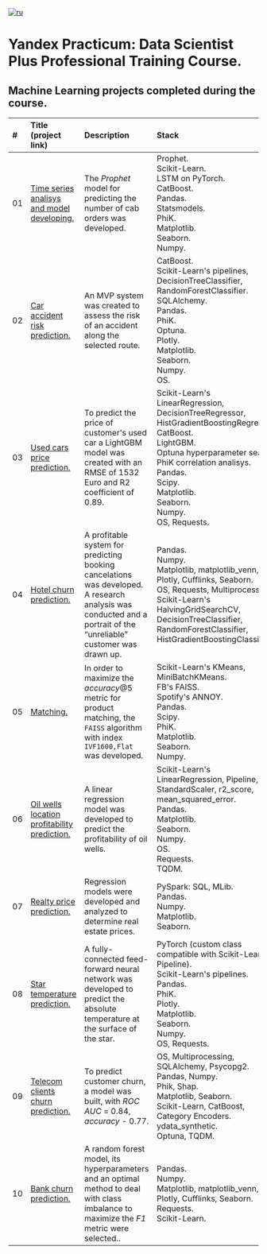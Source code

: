 [![ru](https://img.shields.io/badge/lang-ru-red.svg)](README.md)

# Yandex Practicum: Data Scientist Plus Professional Training Course.

## Machine Learning projects completed during the course.
| # | Title (project link) | Description | Stack |
|:--|:--|:--|:--|
| 01 |[Time series analisys and model developing.](https://github.com/mrBrain101/Yandex_Practicum_projects/tree/677e8370dee0aadea6a333ea7df9ac2beb0f571f/ML_Time_Series_Analysis_Taxi)|The _Prophet_ model for predicting the number of cab orders was developed.|Prophet.<br>Scikit-Learn. <br>LSTM on PyTorch. <br>CatBoost.<br>Pandas. <br>Statsmodels. <br>PhiK. <br>Matplotlib. <br>Seaborn. <br>Numpy.|
| 02 |[Car accident risk prediction.](https://github.com/mrBrain101/Yandex_Practicum_projects/tree/677e8370dee0aadea6a333ea7df9ac2beb0f571f/ML_Car_Accident_Risk_Prediction) |An MVP system was created to assess the risk of an accident along the selected route.|CatBoost.<br>Scikit-Learn's pipelines, DecisionTreeClassifier, RandomForestClassifier.<br>SQLAlchemy.<br>Pandas.<br>PhiK.<br>Optuna.<br>Plotly.<br>Matplotlib.<br>Seaborn.<br>Numpy.<br>OS.|
| 03 |[Used cars price prediction. ](https://github.com/mrBrain101/Yandex_Practicum_projects/tree/677e8370dee0aadea6a333ea7df9ac2beb0f571f/ML_Car_Price_Prediction)| To predict the price of customer's used car a LightGBM model was created with an RMSE of 1532 Euro and R2 coefficient of 0.89.|Scikit-Learn's LinearRegression, DecisionTreeRegressor, HistGradientBoostingRegressor.<br>CatBoost.<br>LightGBM.<br>Optuna hyperparameter search. <br>PhiK correlation analisys. <br>Pandas. <br>Scipy. <br>Matplotlib. <br>Seaborn. <br>Numpy. <br>OS, Requests.|
| 04 |[Hotel churn prediction.](https://github.com/mrBrain101/Yandex_Practicum_projects/tree/677e8370dee0aadea6a333ea7df9ac2beb0f571f/ML_Hotel_%D0%A1hurn)|A profitable system for predicting booking cancelations was developed.<br>A research analysis was conducted and a portrait of the “unreliable” customer was drawn up.|Pandas.<br>Numpy.<br>Matplotlib, matplotlib_venn, Plotly, Cufflinks, Seaborn.<br>OS, Requests, Multiprocessing.<br>Scikit-Learn's HalvingGridSearchCV, DecisionTreeClassifier, RandomForestClassifier, HistGradientBoostingClassifier.|
| 05 |[Matching.](https://github.com/mrBrain101/Yandex_Practicum_projects/tree/677e8370dee0aadea6a333ea7df9ac2beb0f571f/ML_Matching)| In order to maximize the $accuracy@5$ metric for product matching, the `FAISS` algorithm with index `IVF1600,Flat` was developed.|Scikit-Learn's KMeans, MiniBatchKMeans. <br>FB's FAISS. <br>Spotify's ANNOY. <br>Pandas. <br>Scipy. <br>PhiK. <br>Matplotlib. <br>Seaborn. <br>Numpy. |
| 06 |[Oil wells location profitability prediction.](https://github.com/mrBrain101/Yandex_Practicum_projects/tree/677e8370dee0aadea6a333ea7df9ac2beb0f571f/ML_Oil_Economy_Bootstrap)| A linear regression model was developed to predict the profitability of oil wells.|Scikit-Learn's LinearRegression, Pipeline, StandardScaler, r2_score, mean_squared_error. <br>Pandas. <br>Matplotlib. <br>Seaborn. <br>Numpy. <br>OS. <br>Requests.<br>TQDM.|
| 07 |[Realty price prediction. ](https://github.com/mrBrain101/Yandex_Practicum_projects/tree/677e8370dee0aadea6a333ea7df9ac2beb0f571f/ML_SPARK_Realty_Price_Prediction)| Regression models were developed and analyzed to determine real estate prices.|PySpark: SQL, MLib.<br>Pandas. <br>Numpy.<br>Matplotlib. <br>Seaborn.|
| 08 |[Star temperature prediction.](https://github.com/mrBrain101/Yandex_Practicum_projects/tree/677e8370dee0aadea6a333ea7df9ac2beb0f571f/ML_Star_Temp_Prediction)| A fully-connected feed-forward neural network was developed to predict the absolute temperature at the surface of the star.|PyTorch (custom class compatible with Scikit-Learn Pipeline).<br>Scikit-Learn's pipelines.<br>Pandas.<br>PhiK.<br>Plotly.<br>Matplotlib.<br>Seaborn.<br>Numpy.<br>OS, Requests.|
| 09 |[Telecom clients churn prediction.](https://github.com/mrBrain101/Yandex_Practicum_projects/tree/677e8370dee0aadea6a333ea7df9ac2beb0f571f/ML_Telecom_Churn_Prediction)| To predict customer churn, a model was built, with _ROC AUC_ = 0.84, _accuracy_ - 0.77.|OS, Multiprocessing, SQLAlchemy, Psycopg2.<br>Pandas, Numpy.<br>Phik, Shap.<br>Matplotlib, Seaborn.<br>Scikit-Learn, CatBoost, Category Encoders.<br>ydata_synthetic.<br>Optuna, TQDM.|
| 10 |[Bank churn prediction.](https://github.com/mrBrain101/Yandex_Practicum_projects/tree/677e8370dee0aadea6a333ea7df9ac2beb0f571f/ML_Bank_Churn)| A random forest model, its hyperparameters and an optimal method to deal with class imbalance to maximize the _F1_ metric were selected..|Pandas.<br>Numpy.<br>Matplotlib, matplotlib_venn, Plotly, Cufflinks, Seaborn.<br>Requests.<br>Scikit-Learn.|